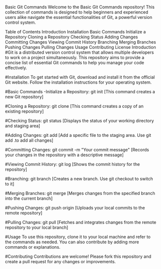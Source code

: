 Basic Git Commands
Welcome to the Basic Git Commands repository! This collection of commands is designed to help beginners and experienced users alike navigate the essential functionalities of Git, a powerful version control system.

Table of Contents
Introduction
Installation
Basic Commands
Initialize a Repository
Cloning a Repository
Checking Status
Adding Changes
Committing Changes
Viewing Commit History
Branching
Merging Branches
Pushing Changes
Pulling Changes
Usage
Contributing
License
Introduction
#Git is a distributed version control system that allows multiple developers to work on a project simultaneously. This repository aims to provide a concise list of essential Git commands to help you manage your code effectively.

#Installation
To get started with Git, download and install it from the official Git website. Follow the installation instructions for your operating system.

#Basic Commands
-Initialize a Repository: 
git init
[This command creates a new Git repository]

#Cloning a Repository:
 git clone <repository-url>
[This command creates a copy of an existing repository]

#Checking Status: 
git status
[Displays the status of your working directory and staging area]

#Adding Changes: 
git add <file>
[Add a specific file to the staging area. Use  git add .to add all changes]

#Committing Changes: 
git commit -m "Your commit message"
[Records your changes in the repository with a descriptive message]

#Viewing Commit History: 
git log
[Shows the commit history for the repository]

#Branching: 
git branch <branch-name>
[Creates a new branch. Use git checkout <branch-name> to switch to it]

#Merging Branches: 
git merge <branch-name>
[Merges changes from the specified branch into the current branch]

#Pushing Changes: 
git push origin <branch-name>
[Uploads your local commits to the remote repository]

#Pulling Changes: 
git pull
[Fetches and integrates changes from the remote repository to your local branch]

#Usage
To use this repository, clone it to your local machine and refer to the commands as needed. You can also contribute by adding more commands or explanations.

#Contributing
Contributions are welcome! Please fork this repository and create a pull request for any changes or improvements.
